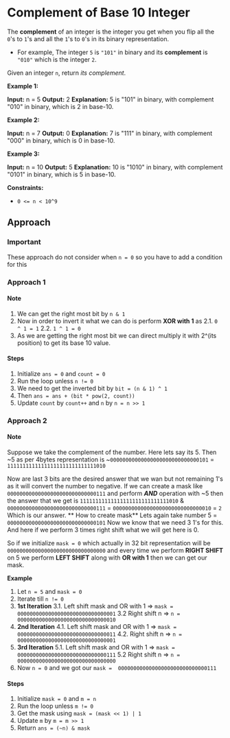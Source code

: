 # Complement of Base 10 Integer


The  **complement**  of an integer is the integer you get when you flip all the  `0`'s to  `1`'s and all the  `1`'s to  `0`'s in its binary representation.

-   For example, The integer  `5`  is  `"101"`  in binary and its  **complement**  is  `"010"`  which is the integer  `2`.

Given an integer  `n`, return  _its complement_.

**Example 1:**

**Input:** n = 5
**Output:** 2
**Explanation:** 5 is "101" in binary, with complement "010" in binary, which is 2 in base-10.

**Example 2:**

**Input:** n = 7
**Output:** 0
**Explanation:** 7 is "111" in binary, with complement "000" in binary, which is 0 in base-10.

**Example 3:**

**Input:** n = 10
**Output:** 5
**Explanation:** 10 is "1010" in binary, with complement "0101" in binary, which is 5 in base-10.

**Constraints:**

-   `0 <= n < 10^9`

## Approach

### Important
These approach do not consider when `n = 0` so you have to add a condition for this

### Approach 1
#### Note 
1. We can get the right most bit by `n & 1`
2. Now in order to invert it what we can do is perform **XOR with 1** as
	2.1.  `0 ^ 1 = 1`
	2.2. `1 ^ 1 = 0`
3. As we are getting the right most bit we can direct multiply it with 2^(its position) to get its base 10 value.
#### Steps
1. Initialize `ans = 0` and `count = 0`
2. Run the loop unless `n != 0`
3. We need to get the inverted bit by `bit = (n & 1) ^ 1`
4. Then `ans = ans + (bit * pow(2, count))`
5. Update `count` by `count++` and `n` by `n = n >> 1`


### Approach 2
#### Note 
Suppose we take the complement of the number.
Here lets say its 5. Then ~5 as per 4bytes representation is
~`00000000000000000000000000000101` = `11111111111111111111111111111010`

Now are last 3 bits are the desired answer that we wan but not remaining 1's as it will convert the number to negative.
If we can create a mask like `00000000000000000000000000000111` and perform ***AND*** operation with ~5 then the answer that we get is
`11111111111111111111111111111010` & `00000000000000000000000000000111` = `00000000000000000000000000000010` = `2`
Which is our answer.
** How to create mask**
Lets again take number 5 = `00000000000000000000000000000101`
Now we know that we need 3 1's for this.
And here if we perform 3 times right shift what we will get here is 0.

So if we initialize `mask = 0` which actually in 32 bit representation will be `00000000000000000000000000000000` and every time we perform **RIGHT SHIFT** on 5 we perform **LEFT SHIFT** along with **OR with 1** then we can get our mask.

**Example**
1. Let `n = 5` and `mask = 0`
2. Iterate till `n != 0`
3. **1st Iteration**
	3.1. Left shift mask and OR with 1 => `mask =  00000000000000000000000000000001`
	3.2 Right shift n => `n = 00000000000000000000000000000010`
4. **2nd Iteration**
	4.1.  Left shift mask and OR with 1 => `mask =  00000000000000000000000000000011`
	4.2. Right shift n => `n = 00000000000000000000000000000001`
5. **3rd Iteration**
	5.1. Left shift mask and OR with 1 => `mask =  00000000000000000000000000000111`
	5.2 Right shift n => `n = 00000000000000000000000000000000`
6. Now `n = 0` and we got our `mask =  00000000000000000000000000000111`

#### Steps
1. Initialize `mask = 0` and `m = n`
2. Run the loop unless `m != 0`
3. Get the mask using `mask = (mask << 1) | 1`
4. Update `m` by `m = m >> 1`
5. Return `ans = (~n) & mask`
